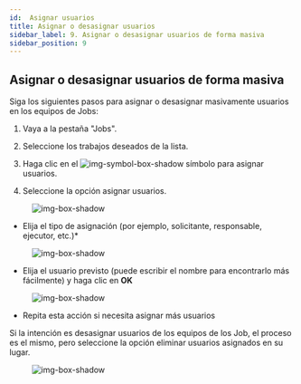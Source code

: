 ```yaml
---
id:  Asignar usuarios
title: Asignar o desasignar usuarios
sidebar_label: 9. Asignar o desasignar usuarios de forma masiva
sidebar_position: 9
---
```


## Asignar o desasignar usuarios de forma masiva

Siga los siguientes pasos para asignar o desasignar masivamente usuarios en los equipos de Jobs:

1. Vaya a la pestaña "Jobs".

2. Seleccione los trabajos deseados de la lista.

3. Haga clic en el ![img-symbol-box-shadow](/img/university/project-management/project-management-lesson9-symbol-1.png) símbolo para asignar usuarios.

4. Seleccione la opción asignar usuarios.

<figure>

![img-box-shadow](/img/university/project-management/project-management-lesson9-1.png)
<figcaption></figcaption>
</figure>

 

- Elija el tipo de asignación (por ejemplo, solicitante, responsable, ejecutor, etc.)*

<figure>

![img-box-shadow](/img/university/project-management/project-management-lesson9-2.png)
<figcaption></figcaption>
</figure>

- Elija el usuario previsto (puede escribir el nombre para encontrarlo más fácilmente) y haga clic en **OK**

<figure>

![img-box-shadow](/img/university/project-management/project-management-lesson9-3.png)
<figcaption></figcaption>
</figure>

- Repita esta acción si necesita asignar más usuarios

Si la intención es desasignar usuarios de los equipos de los Job, el proceso es el mismo, pero seleccione la opción eliminar usuarios asignados en su lugar.

<figure>

![img-box-shadow](/img/university/project-management/project-management-lesson9-4.png)
<figcaption></figcaption>
</figure>
